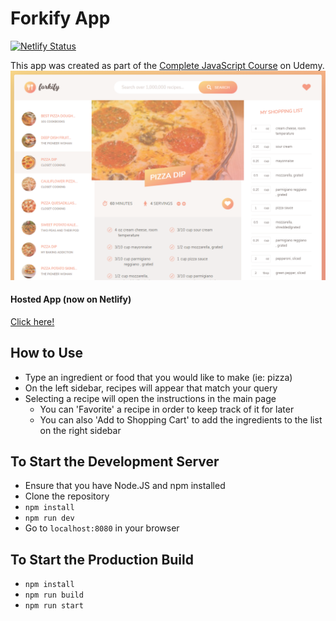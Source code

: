 # Forkify App
[![Netlify Status](https://api.netlify.com/api/v1/badges/f40608e9-25d9-4386-a80e-8758cc3d0464/deploy-status)](https://app.netlify.com/sites/dmatis-forkify/deploys)

This app was created as part of the [Complete JavaScript Course](https://www.udemy.com/course/the-complete-javascript-course) on Udemy.
[![Forkify Screenshot](dist/img/forkify-image.png)](https://dmatis-forkify.netlify.app)

#### Hosted App (now on Netlify)
[Click here!](https://dmatis-forkify.netlify.app/)

## How to Use
* Type an ingredient or food that you would like to make (ie: pizza)
* On the left sidebar, recipes will appear that match your query
* Selecting a recipe will open the instructions in the main page
  * You can 'Favorite' a recipe in order to keep track of it for later
  * You can also 'Add to Shopping Cart' to add the ingredients to the list on the right sidebar

## To Start the Development Server

* Ensure that you have Node.JS and npm installed
* Clone the repository
* `npm install`
* `npm run dev`
* Go to `localhost:8080` in your browser

## To Start the Production Build

* `npm install`
* `npm run build`
* `npm run start`
